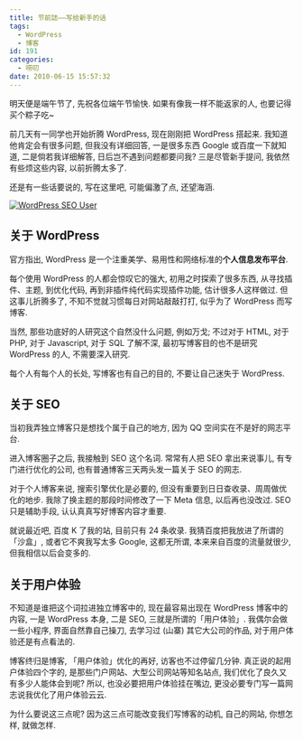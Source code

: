 ```yaml
---
title: 节前誌——写给新手的话
tags:
  - WordPress
  - 博客
id: 191
categories:
  - 唠叨
date: 2010-06-15 15:57:32
---
```


明天便是端午节了, 先祝各位端午节愉快. 如果有像我一样不能返家的人, 也要记得买个粽子吃~

前几天有一同学也开始折腾 WordPress, 现在刚刚把 WordPress 搭起来. 我知道他肯定会有很多问题, 但我没有详细回答, 一是很多东西 Google 或百度一下就知道, 二是倘若我详细解答, 日后岂不遇到问题都要问我? 三是尽管新手提问, 我依然有些烦这些内容, 以前折腾太多了.

还是有一些话要说的, 写在这里吧, 可能偏激了点, 还望海涵.

[![WordPress SEO User](http://img.beamnote.com/2010/the-words-to-novice.png)](http://img.beamnote.com/2010/the-words-to-novice.png)<!-- more -->

## 关于 WordPress

官方指出, WordPress 是一个注重美学、易用性和网络标准的**个人信息发布平台**.

每个使用 WordPress 的人都会惊叹它的强大, 初用之时探索了很多东西, 从寻找插件、主题, 到优化代码, 再到非插件纯代码实现插件功能, 估计很多人这样做过. 但这事儿折腾多了, 不知不觉就习惯每日对网站敲敲打打, 似乎为了 WordPress 而写博客.

当然, 那些功底好的人研究这个自然没什么问题, 例如万戈; 不过对于 HTML, 对于 PHP, 对于 Javascript, 对于 SQL 了解不深, 最初写博客目的也不是研究 WordPress 的人, 不需要深入研究.

每个人有每个人的长处, 写博客也有自己的目的, 不要让自己迷失于 WordPress.

## 关于 SEO

当初我弄独立博客只是想找个属于自己的地方, 因为 QQ 空间实在不是好的网志平台.

进入博客圈子之后, 我接触到 SEO 这个名词. 常常有人把 SEO 拿出来说事儿, 有专门进行优化的公司, 也有普通博客三天两头发一篇关于 SEO 的网志.

对于个人博客来说, 搜索引擎优化是必要的, 但没有重要到日日查收录、周周做优化的地步. 我除了换主题的那段时间修改了一下 Meta 信息, 以后再也没改过. SEO 只是辅助手段, 认认真真写好博客内容才重要.

就说最近吧, 百度 K 了我的站, 目前只有 24 条收录. 我猜百度把我放进了所谓的「沙盒」, 或者它不爽我写太多 Google, 这都无所谓, 本来来自百度的流量就很少, 但我相信以后会变多的.

## 关于用户体验

不知道是谁把这个词拉进独立博客中的, 现在最容易出现在 WordPress 博客中的内容, 一是 WordPress 本身, 二是 SEO, 三就是所谓的「用户体验」. 我偶尔会做一些小程序, 界面自然靠自己操刀, 去学习过 (山寨) 其它大公司的作品, 对于用户体验还是有点看法的.

博客终归是博客, 「用户体验」优化的再好, 访客也不过停留几分钟. 真正说的起用户体验四个字的, 是那些门户网站、大型公司网站等知名站点, 我们优化了良久又有多少人能体会到呢? 所以, 也没必要把用户体验挂在嘴边, 更没必要专门写一篇网志说我优化了用户体验云云.

为什么要说这三点呢? 因为这三点可能改变我们写博客的动机, 自己的网站, 你想怎样, 就做怎样.
